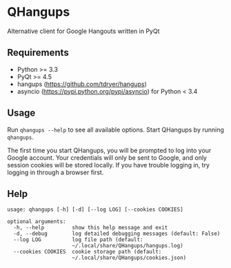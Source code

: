 QHangups
========

Alternative client for Google Hangouts written in PyQt

Requirements
------------

- Python >= 3.3
- PyQt >= 4.5
- hangups (https://github.com/tdryer/hangups)
- asyncio (https://pypi.python.org/pypi/asyncio) for Python < 3.4

Usage
-----

Run `qhangups --help` to see all available options.
Start QHangups by running `qhangups`.

The first time you start QHangups, you will be prompted to log into your
Google account. Your credentials will only be sent to Google, and only
session cookies will be stored locally. If you have trouble logging in,
try logging in through a browser first.

Help
----

    usage: qhangups [-h] [-d] [--log LOG] [--cookies COOKIES]
    
    optional arguments:
      -h, --help         show this help message and exit
      -d, --debug        log detailed debugging messages (default: False)
      --log LOG          log file path (default:
                         ~/.local/share/QHangups/hangups.log)
      --cookies COOKIES  cookie storage path (default:
                         ~/.local/share/QHangups/cookies.json)
